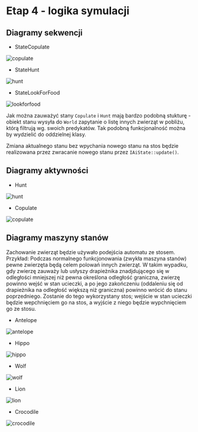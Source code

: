 # Etap 4 - logika symulacji

## Diagramy sekwencji

- StateCopulate

![copulate](diagrams/sequence/copulate.png)

- StateHunt

![hunt](diagrams/sequence/hunt.png)

- StateLookForFood

![lookforfood](diagrams/sequence/lookforfood.png)

Jak można zauważyć stany `Copulate` i `Hunt` mają bardzo podobną stukturę - obiekt stanu wysyła do `World` zapytanie o
listę innych zwierząt w pobliżu, którą filtrują wg. swoich predykatów. Tak podobną funkcjonalność można by wydzielić do
oddzielnej klasy.

Zmiana aktualnego stanu bez wpychania nowego stanu na stos będzie realizowana przez zwracanie nowego stanu przez
`IAiState::update()`.

## Diagramy aktywności

- Hunt

![hunt](diagrams/activity/hunt.png)

- Copulate

![copulate](diagrams/activity/copulate.png)

## Diagramy maszyny stanów

Zachowanie zwierząt będzie używało podejścia automatu ze stosem. Przykład: Podczas normalnego funkcjonowania (zwykła
maszyna stanów) pewne zwierzęta będą celem polowań innych zwierząt. W takim wypadku, gdy zwierzę zauważy lub usłyszy
drapieżnika znadjdującego się w odległości mniejszej niż pewna określona odległość graniczna, zwierzę powinno wejść w
stan ucieczki, a po jego zakończeniu (oddaleniu się od drapieżnika na odległość większą niż graniczna) powinno wrócić do
stanu poprzedniego. Zostanie do tego wykorzystany stos; wejście w stan ucieczki będzie wepchnięciem go na stos, a
wyjście z niego będzie wypchnięciem go ze stosu.

- Antelope

![antelope](diagrams/fsm/antelope.png)

- Hippo

![hippo](diagrams/fsm/hippo.png)

- Wolf

![wolf](diagrams/fsm/wolf.png)

- Lion

![lion](diagrams/fsm/lion.png)

- Crocodile

![crocodile](diagrams/fsm/crocodile.png)
